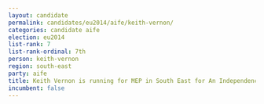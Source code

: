 ```yaml
---
layout: candidate
permalink: candidates/eu2014/aife/keith-vernon/
categories: candidate aife
election: eu2014
list-rank: 7
list-rank-ordinal: 7th
person: keith-vernon
region: south-east
party: aife
title: Keith Vernon is running for MEP in South East for An Independence From Europe
incumbent: false
---
```

